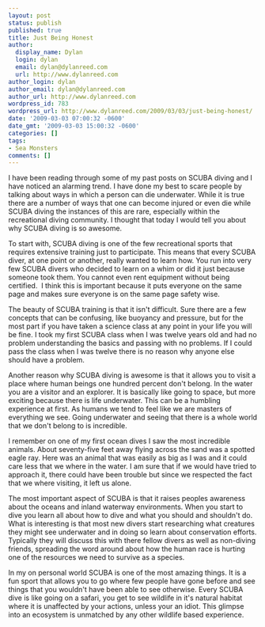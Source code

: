 ```yaml
---
layout: post
status: publish
published: true
title: Just Being Honest
author:
  display_name: Dylan
  login: dylan
  email: dylan@dylanreed.com
  url: http://www.dylanreed.com
author_login: dylan
author_email: dylan@dylanreed.com
author_url: http://www.dylanreed.com
wordpress_id: 783
wordpress_url: http://www.dylanreed.com/2009/03/03/just-being-honest/
date: '2009-03-03 07:00:32 -0600'
date_gmt: '2009-03-03 15:00:32 -0600'
categories: []
tags:
- Sea Monsters
comments: []
---
```

<p>I have been reading through some of my past posts on SCUBA diving and I have noticed an alarming trend. I have done my best to scare people by talking about ways in which a person can die underwater. While it is true there are a number of ways that one can become injured or even die while SCUBA diving the instances of this are rare, especially within the recreational diving community. I thought that today I would tell you about why SCUBA diving is so awesome.</p>
<p>To start with, SCUBA diving is one of the few recreational sports that requires extensive training just to participate. This means that every SCUBA diver, at one point or another, really wanted to learn how. You run into very few SCUBA divers who decided to learn on a whim or did it just because someone took them. You cannot even rent equipment without being certified.&nbsp; I think this is important because it puts everyone on the same page and makes sure everyone is on the same page safety wise. </p>
<p>The beauty of SCUBA training is that it isn't difficult. Sure there are a few concepts that can be confusing, like buoyancy and pressure, but for the most part if you have taken a science class at any point in your life you will be fine. I took my first SCUBA class when I was twelve years old and had no problem understanding the basics and passing with no problems. If I could pass the class when I was twelve there is no reason why anyone else should have a problem.</p>
<p>Another reason why SCUBA diving is awesome is that it allows you to visit a place where human beings one hundred percent don't belong. In the water you are a visitor and an explorer. It is basically like going to space, but more exciting because there is life underwater. This can be a humbling experience at first. As humans we tend to feel like we are masters of everything we see. Going underwater and seeing that there is a whole world that we don't belong to is incredible. </p>
<p>I remember on one of my first ocean dives I saw the most incredible animals. About seventy-five feet away flying across the sand was a spotted eagle ray. Here was an animal that was easily as big as I was and it could care less that we where in the water. I am sure that if we would have tried to approach it, there could have been trouble but since we respected the fact that we where visiting, it left us alone. </p>
<p>The most important aspect of SCUBA is that it raises peoples awareness about the oceans and inland waterway environments. When you start to dive you learn all about how to dive and what you should and shouldn't do. What is interesting is that most new divers start researching what creatures they might see underwater and in doing so learn about conservation efforts. Typically they will discuss this with there fellow divers as well as non-diving friends, spreading the word around about how the human race is hurting one of the resources we need to survive as a species. </p>
<p>In my on personal world SCUBA is one of the most amazing things. It is a fun sport that allows you to go where few people have gone before and see things that you wouldn't have been able to see otherwise. Every SCUBA dive is like going on a safari, you get to see wildlife in it's natural habitat where it is unaffected by your actions, unless your an idiot. This glimpse into an ecosystem is unmatched by any other wildlife based experience. </p></p>
